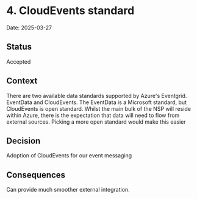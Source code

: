 # 4. CloudEvents standard

Date: 2025-03-27

## Status

Accepted

## Context

There are two available data standards supported by Azure's Eventgrid. EventData and CloudEvents. The EventData is a Microsoft standard, but CloudEvents is open standard. Whilst the main bulk of the NSP will reside within Azure, there is the expectation that data will need to flow from external sources. Picking a more open standard would make this easier

## Decision

Adoption of CloudEvents for our event messaging

## Consequences

Can provide much smoother external integration.
